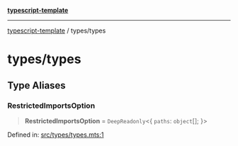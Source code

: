 [**typescript-template**](../README.md)

---

[typescript-template](../README.md) / types/types

# types/types

## Type Aliases

### RestrictedImportsOption

> **RestrictedImportsOption** = `DeepReadonly`\<\{ `paths`: `object`[]; \}\>

Defined in: [src/types/types.mts:1](https://github.com/noshiro-pf/eslint-config-typed/blob/main/src/types/types.mts#L1)
